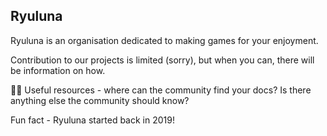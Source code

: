 ## Ryuluna

Ryuluna is an organisation dedicated to making games for your enjoyment.

Contribution to our projects is limited (sorry), but when you can, there will be information on how.

👩‍💻 Useful resources - where can the community find your docs? Is there anything else the community should know?

Fun fact - Ryuluna started back in 2019!
